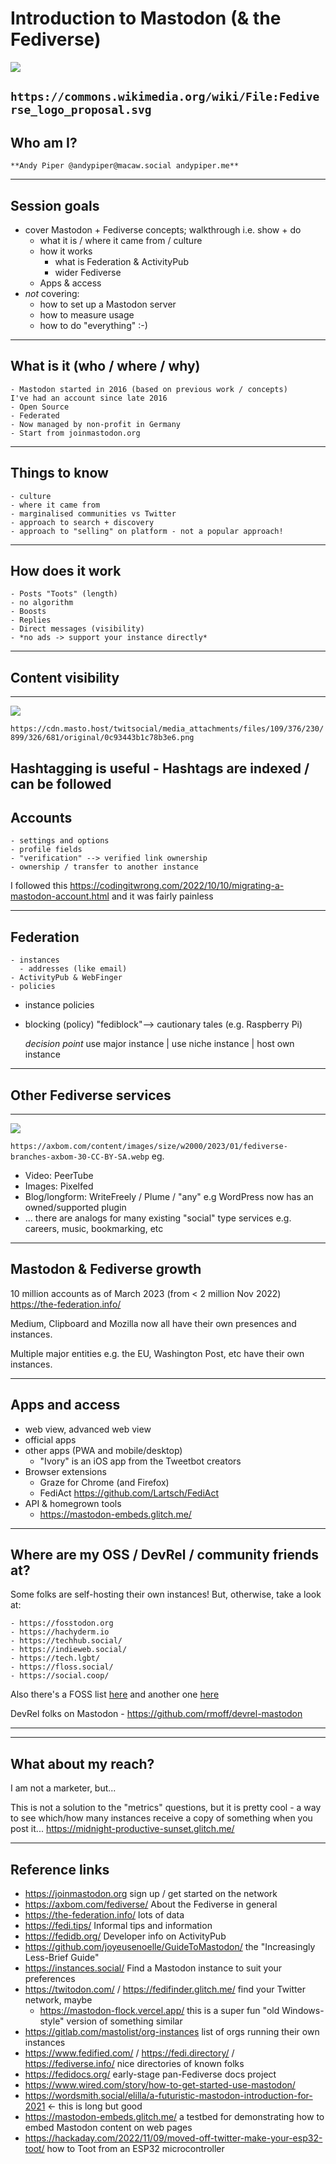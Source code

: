# Introduction to Mastodon (& the Fediverse)

![](media/fediverse.png)



`https://commons.wikimedia.org/wiki/File:Fediverse_logo_proposal.svg`
---
## Who am I? 
	**Andy Piper @andypiper@macaw.social andypiper.me**
---
## Session goals
- cover Mastodon + Fediverse concepts; walkthrough i.e. show + do
    - what it is / where it came from / culture
    - how it works
        - what is Federation & ActivityPub
        - wider Fediverse
    - Apps & access
- *not* covering:
    - how to set up a Mastodon server
    - how to measure usage
    - how to do "everything" :-)
---
## What is it (who / where / why)

	- Mastodon started in 2016 (based on previous work / concepts)
    I've had an account since late 2016
    - Open Source
    - Federated
	- Now managed by non-profit in Germany
	- Start from joinmastodon.org

---
## Things to know
	- culture
    - where it came from
    - marginalised communities vs Twitter
	- approach to search + discovery
	- approach to "selling" on platform - not a popular approach!
---
## How does it work

	- Posts "Toots" (length)
	- no algorithm
	- Boosts
	- Replies
	- Direct messages (visibility)
	- *no ads -> support your instance directly*
---
## Content visibility

---

![](media/2f0d89cbbd8d43d99d520685052eaa91.png)


`https://cdn.masto.host/twitsocial/media_attachments/files/109/376/230/899/326/681/original/0c93443b1c78b3e6.png`

Hashtagging is useful - Hashtags are indexed / can be followed
---
## Accounts

	- settings and options
	- profile fields
	- "verification" --> verified link ownership
	- ownership / transfer to another instance
I followed this https://codingitwrong.com/2022/10/10/migrating-a-mastodon-account.html and it was fairly painless

---
## Federation

	- instances
	  - addresses (like email)
	- ActivityPub & WebFinger
	- policies
- instance policies
- blocking (policy) "fediblock"--> cautionary tales (e.g. Raspberry Pi)

	*decision point*
			use major instance | use niche instance | host own instance

---
## Other Fediverse services

---

![](media/fediverse-branches-axbom-30-CC-BY-SA.webp)


`https://axbom.com/content/images/size/w2000/2023/01/fediverse-branches-axbom-30-CC-BY-SA.webp`
eg.
- Video: PeerTube
- Images: Pixelfed
- Blog/longform: WriteFreely / Plume / "any" e.g WordPress now has an owned/supported plugin
- ... there are analogs for many existing "social" type services e.g. careers, music, bookmarking, etc

---
## Mastodon & Fediverse growth

10 million accounts as of March 2023 (from < 2 million Nov 2022)
https://the-federation.info/

Medium, Clipboard and Mozilla now all have their own presences and instances.

Multiple major entities e.g. the EU, Washington Post, etc have their own instances.

---
## Apps and access

- web view, advanced web view
- official apps
- other apps (PWA and mobile/desktop)
    - "Ivory" is an iOS app from the Tweetbot creators 
- Browser extensions
	- Graze for Chrome (and Firefox)
	- FediAct https://github.com/Lartsch/FediAct
- API & homegrown tools
    - https://mastodon-embeds.glitch.me/
    
---
## Where are my OSS / DevRel / community friends at?

Some folks are self-hosting their own instances! But, otherwise, take a look at:

	- https://fosstodon.org
	- https://hachyderm.io
	- https://techhub.social/
	- https://indieweb.social/
	- https://tech.lgbt/
	- https://floss.social/
	- https://social.coop/

Also there's a FOSS list [here](https://fedi.directory/tag/foss/) and another one [here](https://fediverse.info/explore/topics/foss)

DevRel folks on Mastodon - https://github.com/rmoff/devrel-mastodon

* * *
---
## What about my reach?

I am not a marketer, but...

This is not a solution to the "metrics" questions, but it is pretty cool - a way to see which/how many instances receive a copy of something when you post it... https://midnight-productive-sunset.glitch.me/

---

## Reference links

- https://joinmastodon.org sign up / get started on the network
- https://axbom.com/fediverse/ About the Fediverse in general
- https://the-federation.info/ lots of data
- https://fedi.tips/ Informal tips and information
- https://fedidb.org/ Developer info on ActivityPub
- https://github.com/joyeusenoelle/GuideToMastodon/ the "Increasingly Less-Brief Guide"
- https://instances.social/ Find a Mastodon instance to suit your preferences
- https://twitodon.com/ / https://fedifinder.glitch.me/ find your Twitter network, maybe
  - https://mastodon-flock.vercel.app/ this is a super fun "old Windows-style" version of something similar
- https://gitlab.com/mastolist/org-instances list of orgs running their own instances
- https://www.fedified.com/ / https://fedi.directory/ / https://fediverse.info/ nice directories of known folks
- https://fedidocs.org/ early-stage pan-Fediverse docs project
- https://www.wired.com/story/how-to-get-started-use-mastodon/
- https://wordsmith.social/elilla/a-futuristic-mastodon-introduction-for-2021 <- this is long but good
- https://mastodon-embeds.glitch.me/ a testbed for demonstrating how to embed Mastodon content on web pages
- https://hackaday.com/2022/11/09/moved-off-twitter-make-your-esp32-toot/ how to Toot from an ESP32 microcontroller


